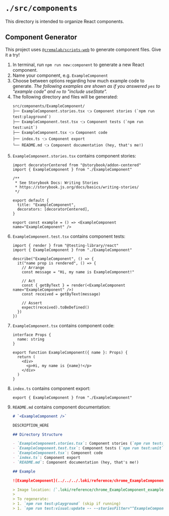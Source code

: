 # `./src/components`

This directory is intended to organize React components.

## Component Generator

This project uses [`@cremalab/scripts-web`](https://github.com/cremalab/scripts) to generate component files. Give it a try!

1. In terminal, run `npm run new:component` to generate a new React component.
2. Name your component, e.g. `ExampleComponent`
3. Choose between options regarding how much example code to generate. _The following examples are shown as if you answered `yes` to "example code" and `no` to "include useState"._
4. The following directory and files will be generated:
   ```
   src/components/ExampleComponent/
   ├── ExampleComponent.stories.tsx 👈 Component stories (`npm run test:playground`)
   ├── ExampleComponent.test.tsx 👈 Component tests (`npm run test:unit`)
   ├── ExampleComponent.tsx 👈 Component code
   ├── index.ts 👈 Component export
   └── README.md 👈 Component documentation (hey, that's me!)
   ```
5. `ExampleComponent.stories.tsx` contains component stories:
   ```tsx
   import decoratorCentered from "@storybook/addon-centered"
   import { ExampleComponent } from "./ExampleComponent"

   /**
    * See Storybook Docs: Writing Stories
    * https://storybook.js.org/docs/basics/writing-stories/
    */

   export default {
     title: "ExampleComponent",
     decorators: [decoratorCentered],
   }

   export const example = () => <ExampleComponent name="ExampleComponent" />
   ```
6. `ExampleComponent.test.tsx` contains component tests:
   ```tsx
   import { render } from "@testing-library/react"
   import { ExampleComponent } from "./ExampleComponent"

   describe("ExampleComponent", () => {
     it("name prop is rendered", () => {
       // Arrange
       const message = "Hi, my name is ExampleComponent!"

       // Act
       const { getByText } = render(<ExampleComponent name="ExampleComponent" />)
       const received = getByText(message)

       // Assert
       expect(received).toBeDefined()
     })
   })
   ```
7. `ExampleComponent.tsx` contains component code:
   ```tsx
   interface Props {
     name: string
   }

   export function ExampleComponent({ name }: Props) {
     return (
       <div>
         <p>Hi, my name is {name}!</p>
       </div>
     )
   }
   ```
8. `index.ts` contains component export:
   ```tsx
   export { ExampleComponent } from "./ExampleComponent"
   ```
9. `README.md` contains component documentation:
   ```md
   # `<ExampleComponent />`

   DESCRIPTION_HERE

   ## Directory Structure

   - `ExampleComponent.stories.tsx`: Component stories (`npm run test:playground`)
   - `ExampleComponent.test.tsx`: Component tests (`npm run test:unit`)
   - `ExampleComponent.tsx`: Component code
   - `index.ts`: Component export
   - `README.md`: Component documentation (hey, that's me!)

   ## Example

   ![ExampleComponent](../../../.loki/reference/chrome_ExampleComponent_example.png)

   > Image location: [`.loki/reference/chrome_ExampleComponent_example.png`](../../../.loki/reference/chrome_ExampleComponent_example.png)
   > 
   > To regenerate: 
   > 1. `npm run test:playground` (skip if running)
   > 1. `npm run test:visual:update -- --storiesFilter="^ExampleComponent example\$"`
   ```